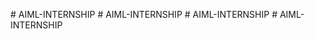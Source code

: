 
#   A I M L - I N T E R N S H I P 
 
 #   A I M L - I N T E R N S H I P 
 
 #   A I M L - I N T E R N S H I P 
 
 #   A I M L - I N T E R N S H I P 
 
 